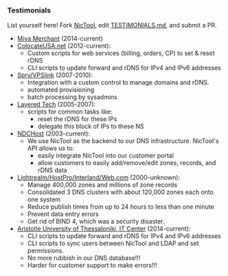 ### Testimonials

List yourself here! Fork [NicTool](https://github.com/nictool/NicTool), edit [TESTIMONIALS.md](https://github.com/nictool/NicTool/blob/master/TESTIMONIALS.md), and submit a PR.

* [Miva Merchant](http://mivamerchant.com) (2014-current)
* [ColocateUSA.net](http://www.colocateusa.net) (2012-current):
    * Custom scripts for web services (billing, orders, CP) to set & reset rDNS
    * CLI scripts to update forward and rDNS for IPv4 and IPv6 addresses
* [Spry/VPSlink](http://www.spry.com) (2007-2010):
    * Integration with a custom control to manage domains and rDNS.
    * automated provisioning
    * batch processing by sysadmins
* [Layered Tech](http://www.layeredtech.com) (2005-2007):
    * scripts for common tasks like:
        * reset the rDNS for these IPs
        * delegate this block of IPs to these NS
* [NDCHost](http://www.ndchost.com) (2003-current):
    * We use NicTool as the backend to our DNS infrastructure. NicTool's API allows us to:
        * easily integrate NicTool into our customer portal
        * allow customers to easily add/remove/edit zones, records, and rDNS data
* [Lightrealm/HostPro/Interland/Web.com](http://web.com) (2000-unknown):
    * Manage 400,000 zones and millions of zone records
    * Consolidated 3 DNS clusters with about 120,000 zones each onto one system
    * Reduce publish times from up to 24 hours to less than one minute
    * Prevent data entry errors
    * Get rid of BIND 4, which was a security disaster.
* [Aristotle University of Thessaloniki, IT Center](http://www.www.it.auth.gr) (2014-current):
    * CLI scripts to update forward and rDNS for IPv4 and IPv6 addresses
    * CLI scripts to sync users between NicTool and LDAP and set permissions.
    * No more rubbish in our DNS database!!!
    * Harder for customer support to make errors!!!
